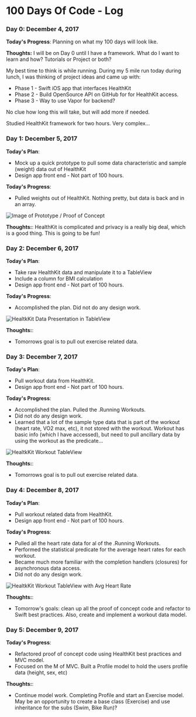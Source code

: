 # 100 Days Of Code - Log

### Day 0: December 4, 2017

**Today's Progress**: Planning on what my 100 days will look like.

**Thoughts:** I will be on Day 0 until I have a framework. What do I want to learn and how? Tutorials or Project or both?

My best time to think is while running. During my 5 mile run today during lunch, I was thinking of project ideas and came up with:
* Phase 1 - Swift iOS app that interfaces HealthKit
* Phase 2 - Build OpenSource API on GitHub for for HealthKit access.
* Phase 3 - Way to use Vapor for backend?

No clue how long this will take, but will add more if needed.

Studied HealthKit framework for two hours. Very complex...

### Day 1: December 5, 2017

**Today's Plan**:
* Mock up a quick prototype to pull some data characteristic and sample (weight) data out of HealthKit
* Design app front end - Not part of 100 hours.

**Today's Progress**:
* Pulled weights out of HealthKit. Nothing pretty, but data is back and in an array.

![Image of Prototype / Proof of Concept](https://richgabrielli.github.io/images/HealthKit-Proto.jpg)

**Thoughts:**:
HealthKit is complicated and privacy is a really big deal, which is a good thing. This is going to be fun!

### Day 2: December 6, 2017

**Today's Plan**:
* Take raw HealthKit data and manipulate it to a TableView
* Include a column for BMI calculation
* Design app front end - Not part of 100 hours.

**Today's Progress**:
* Accomplished the plan. Did not do any design work.

![HealtkKit Data Presentation in TableView](https://richgabrielli.github.io/images/HealthKit-Proto3.jpg)

**Thoughts:**:
* Tomorrows goal is to pull out exercise related data.

### Day 3: December 7, 2017

**Today's Plan**:
* Pull workout data from HealthKit.
* Design app front end - Not part of 100 hours.

**Today's Progress**:
* Accomplished the plan. Pulled the .Running Workouts.
* Did not do any design work.
* Learned that a lot of the sample type data that is part of the workout (heart rate, VO2 max, etc), it not stored with the workout. Workout has basic info (which I have accessed), but need to pull ancillary data by using the workout as the predicate...

![HealtkKit Workout  TableView](https://richgabrielli.github.io/images/HealthKit-Proto3.1.jpg)

**Thoughts:**:
* Tomorrows goal is to pull out exercise related data.

### Day 4: December 8, 2017

**Today's Plan**:
* Pull workout related data from HealthKit.
* Design app front end - Not part of 100 hours.

**Today's Progress**:
* Pulled all the heart rate data for al of the .Running Workouts.
* Performed the statistical predicate for the average heart rates for each workout.
* Became much more familiar with the completion handlers (closures) for asynchronous data access.
* Did not do any design work.

![HealtkKit Workout  TableView with Avg Heart Rate](https://richgabrielli.github.io/images/HealthKit-Proto4.jpg)

**Thoughts:**:
* Tomorrow's goals: clean up all the proof of concept code and refactor to Swift best practices. Also, create and implement a workout data model.

### Day 5: December 9, 2017

**Today's Progress**:
* Refactored proof of concept code using HealthKit best practices and MVC model.
* Focused on the M of MVC. Built a Profile model to hold the users profile data (height, sex, etc)

**Thoughts:**:
* Continue model work. Completing Profile and start an Exercise model. May be an opportunity to create a base class (Exercise) and use inheritance for the subs (Swim, Bike Run)?
